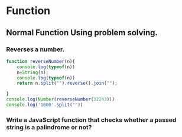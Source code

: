 # Function
## Normal Function Using problem solving.
### Reverses a number.

``` Javascript 
function reverseNumber(n){
    console.log(typeof(n))
    n=String(n);
    console.log(typeof(n))
    return n.split("").reverse().join("");

}
console.log(Number(reverseNumber(32243)))
console.log('1000'.split(""))
```
### Write a JavaScript function that checks whether a passed string is a palindrome or not?
``` Javascript

```
### 
``` Javascript

```
### 
``` Javascript

```
### 
``` Javascript

```
### 
``` Javascript

```
### 
``` Javascript

```
### 
``` Javascript

```
### 
``` Javascript

```
### 
``` Javascript

```
### 
``` Javascript

```